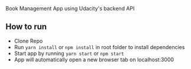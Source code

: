 Book Management App using Udacity's backend API

## How to run

* Clone Repo
* Run ```yarn install``` or ```npm install``` in root folder to install dependencies
* Start app by running ```yarn start``` or ```npm start```
* App will automatically open a new browser tab on localhost:3000